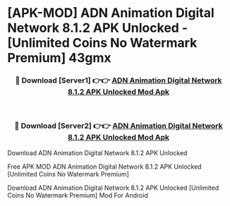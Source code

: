 # [APK-MOD] ADN Animation Digital Network 8.1.2 APK Unlocked - [Unlimited Coins No Watermark Premium] 43gmx



<div align="center">
<h3>🔴 Download [Server1] 👉👉 <a href="https://momento.my/?title=ADN_Animation_Digital_Network_8.1.2_APK_Unlocked">ADN Animation Digital Network 8.1.2 APK Unlocked Mod Apk</a></h3><br>

<h3>🔴 Download [Server2] 👉👉 <a href="https://momento.my/?title=ADN_Animation_Digital_Network_8.1.2_APK_Unlocked">ADN Animation Digital Network 8.1.2 APK Unlocked Mod Apk</a></h3>
</div>



Download ADN Animation Digital Network 8.1.2 APK Unlocked 

Free APK MOD ADN Animation Digital Network 8.1.2 APK Unlocked [Unlimited Coins No Watermark Premium]

Download ADN Animation Digital Network 8.1.2 APK Unlocked [Unlimited Coins No Watermark Premium] Mod For Android

